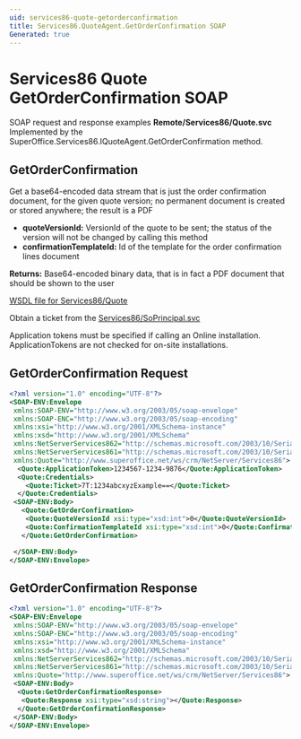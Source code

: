```yaml
---
uid: services86-quote-getorderconfirmation
title: Services86.QuoteAgent.GetOrderConfirmation SOAP
Generated: true
---
```


# Services86 Quote GetOrderConfirmation SOAP

SOAP request and response examples **Remote/Services86/Quote.svc**
Implemented by the <see cref="M:SuperOffice.Services86.IQuoteAgent.GetOrderConfirmation">SuperOffice.Services86.IQuoteAgent.GetOrderConfirmation</see> method.

## GetOrderConfirmation

Get a base64-encoded data stream that is just the order confirmation document, for the given quote version; no permanent document is created or stored anywhere; the result is a PDF

* **quoteVersionId:** VersionId of the quote to be sent; the status of the version will not be changed by calling this method
* **confirmationTemplateId:** Id of the template for the order confirmation lines document

**Returns:** Base64-encoded binary data, that is in fact a PDF document that should be shown to the user


[WSDL file for Services86/Quote](../Services86-Quote.md)

Obtain a ticket from the [Services86/SoPrincipal.svc](../SoPrincipal/index.md)

Application tokens must be specified if calling an Online installation. ApplicationTokens are not checked for on-site installations.

## GetOrderConfirmation Request

```xml
<?xml version="1.0" encoding="UTF-8"?>
<SOAP-ENV:Envelope
 xmlns:SOAP-ENV="http://www.w3.org/2003/05/soap-envelope"
 xmlns:SOAP-ENC="http://www.w3.org/2003/05/soap-encoding"
 xmlns:xsi="http://www.w3.org/2001/XMLSchema-instance"
 xmlns:xsd="http://www.w3.org/2001/XMLSchema"
 xmlns:NetServerServices862="http://schemas.microsoft.com/2003/10/Serialization/Arrays"
 xmlns:NetServerServices861="http://schemas.microsoft.com/2003/10/Serialization/"
 xmlns:Quote="http://www.superoffice.net/ws/crm/NetServer/Services86">
  <Quote:ApplicationToken>1234567-1234-9876</Quote:ApplicationToken>
  <Quote:Credentials>
    <Quote:Ticket>7T:1234abcxyzExample==</Quote:Ticket>
  </Quote:Credentials>
 <SOAP-ENV:Body>
   <Quote:GetOrderConfirmation>
    <Quote:QuoteVersionId xsi:type="xsd:int">0</Quote:QuoteVersionId>
    <Quote:ConfirmationTemplateId xsi:type="xsd:int">0</Quote:ConfirmationTemplateId>
   </Quote:GetOrderConfirmation>

 </SOAP-ENV:Body>
</SOAP-ENV:Envelope>

```


## GetOrderConfirmation Response

```xml
<?xml version="1.0" encoding="UTF-8"?>
<SOAP-ENV:Envelope
 xmlns:SOAP-ENV="http://www.w3.org/2003/05/soap-envelope"
 xmlns:SOAP-ENC="http://www.w3.org/2003/05/soap-encoding"
 xmlns:xsi="http://www.w3.org/2001/XMLSchema-instance"
 xmlns:xsd="http://www.w3.org/2001/XMLSchema"
 xmlns:NetServerServices862="http://schemas.microsoft.com/2003/10/Serialization/Arrays"
 xmlns:NetServerServices861="http://schemas.microsoft.com/2003/10/Serialization/"
 xmlns:Quote="http://www.superoffice.net/ws/crm/NetServer/Services86">
 <SOAP-ENV:Body>
  <Quote:GetOrderConfirmationResponse>
   <Quote:Response xsi:type="xsd:string"></Quote:Response>
  </Quote:GetOrderConfirmationResponse>
 </SOAP-ENV:Body>
</SOAP-ENV:Envelope>

```

